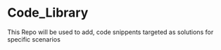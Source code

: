 # Code_Library
This Repo will be used to add, code snippents targeted as solutions for specific scenarios
